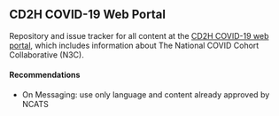 ## CD2H COVID-19 Web Portal

Repository and issue tracker for all content at the [CD2H COVID-19 web portal](https://covid.cd2h.org/), which includes information about The National COVID Cohort Collaborative (N3C). 


#### Recommendations
- On Messaging: use only language and content already approved by NCATS
